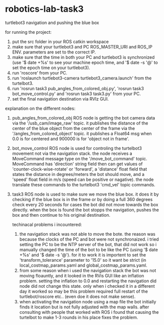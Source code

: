 # robotics-lab-task3
turtlebot3 navigation and pushing the blue box

for running the project:
1. put the src folder in your ROS catkin workspace
2. make sure that your turtlebot3 and PC ROS_MASTER_URI and ROS_IP ENV. parameters are set to the correct IP.
3. make sure that the time in both your PC and turtlebot3 is synchronized 
    (use '$ date +%s' to see your machine epoch time, and '$ date -s '@<epochTime>' to set the epoch time on your turtlebot3).
4. run 'roscore' from your PC. 
5. run 'roslaunch turtlebot3-camera turtlebot3_camera.launch' from the turtelbot3.
6. run 'rosrun task3 pub_angles_from_colored_obj.py', 'rosrun task3 bot_move_control.py' and 'rosrun task3 task3.py' from your PC.
7. set the final navigation destination via RVIz GUI.
  
  

explanation on the different nodes:
1. pub_angles_from_colored_obj ROS node is getting the bot camera data via the '/usb_cam/image_raw' topic.
   it publishes the distance of the center of the blue object from the center of the frame via the '/angles_from_colored_object'    topic.
   it publishes a Float64 msg when 0.0 is for centered and 900000 is for 'object not in frame'.
2. bot_move_control ROS node is used for controling the turtelbot3 movement not via the navigation stack.
   the node receives a MoveCommand message type on the '/move_bot_command' topic.
   MoveCommand has 'direction' string field then can get values of 'counter-clock-wise-rotate' or 'forward', a 'distance' float field that states the distance in degrees/meters the bot should move, and a 'speed' float field in m/s (speed can be positive or nagative).
   the node translate these commands to the turtelbot3 'cmd_vel' topic commands.
3. task3 ROS node is used to make sure we move the blue box.
   it does it by checking if the blue box is in the frame or by doing a full 360 degrees check every 20 seconds for cases the bot did not move towards the box directly.
   when the box is found the bot stopps the navigation, pushes the box and then continue to his original destination.
   
   
   techinacal problems i incountered:
   1. the navigation stack was not able to move the bote. the reason was because the clocks of the PC and bot were not synchronaized. i tried setting the PC to be the NTP server of the bot, that did not work so i manually changed the time of the bot to be like the PC (using '$ date +%s' and '$ date -s '@<epche time>').
    for it to work it is importent to set the 'transform_tolerance' parameter to '15.0' so it want be strict (in local_costmap_params.yaml and global_costmap_params.yaml.
    2. from some reason when i used the navigation stack the bot was not moving floauntly, and it looked in the RVis GUI like an inflation problem.
    setting the inflation to 0.0 and restarting the navigation did node did not change this state. only when i checked it in a different day it worked so may be this problem required full restart of the turtlebot/roscore etc.. (even doe it does not make sense).
    3. when activating the navigation node using a map file the bot initially finds it location but is not fully adjusted with the map walls.
    after consulting with people that worked with ROS i found that causing the turtelbot to make 1-3 rounds in his place fixes the problem.
    
 

